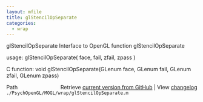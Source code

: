 ```yaml
---
layout: mfile
title: glStencilOpSeparate
categories:
  - wrap
---
```


glStencilOpSeparate  Interface to OpenGL function glStencilOpSeparate

usage:  glStencilOpSeparate\( face, fail, zfail, zpass \)

C function:  void glStencilOpSeparate\(GLenum face, GLenum fail, GLenum zfail, GLenum zpass\)


<div class="code_header" style="text-align:right;">
  <span style="float:left;">Path&nbsp;&nbsp;</span> <span class="counter">Retrieve <a href=
  "https://raw.github.com/Psychtoolbox-3/Psychtoolbox-3/beta/./PsychOpenGL/MOGL/wrap/glStencilOpSeparate.m">current version from GitHub</a> | View <a href=
  "https://github.com/Psychtoolbox-3/Psychtoolbox-3/commits/beta/./PsychOpenGL/MOGL/wrap/glStencilOpSeparate.m">changelog</a></span>
</div>
<div class="code">
  <code>./PsychOpenGL/MOGL/wrap/glStencilOpSeparate.m</code>
</div>
